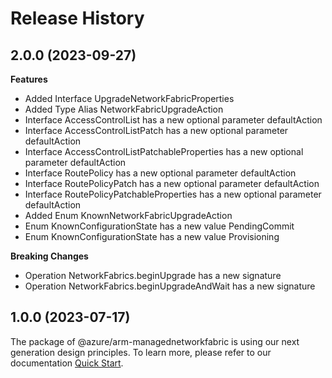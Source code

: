 # Release History
    
## 2.0.0 (2023-09-27)
    
**Features**

  - Added Interface UpgradeNetworkFabricProperties
  - Added Type Alias NetworkFabricUpgradeAction
  - Interface AccessControlList has a new optional parameter defaultAction
  - Interface AccessControlListPatch has a new optional parameter defaultAction
  - Interface AccessControlListPatchableProperties has a new optional parameter defaultAction
  - Interface RoutePolicy has a new optional parameter defaultAction
  - Interface RoutePolicyPatch has a new optional parameter defaultAction
  - Interface RoutePolicyPatchableProperties has a new optional parameter defaultAction
  - Added Enum KnownNetworkFabricUpgradeAction
  - Enum KnownConfigurationState has a new value PendingCommit
  - Enum KnownConfigurationState has a new value Provisioning

**Breaking Changes**

  - Operation NetworkFabrics.beginUpgrade has a new signature
  - Operation NetworkFabrics.beginUpgradeAndWait has a new signature
    
    
## 1.0.0 (2023-07-17)

The package of @azure/arm-managednetworkfabric is using our next generation design principles. To learn more, please refer to our documentation [Quick Start](https://aka.ms/js-track2-quickstart).
